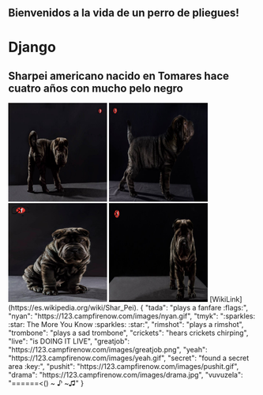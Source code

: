 ## Bienvenidos a la vida de un perro de pliegues!
# **Django**
## Sharpei americano nacido en Tomares hace cuatro años con mucho pelo negro
<img src="django1.jpg" alt="texto 2" width="200" height="200">
<img src="django2.jpg" alt="texto 2" width="200" height="200">
<img src="django3.jpg" alt="texto 2" width="200" height="200">
<img src="django4.jpg" alt="texto 2" width="200" height="200">
[WikiLink](https://es.wikipedia.org/wiki/Shar_Pei).
{
  "tada": "plays a fanfare :flags:",
  "nyan": "https://123.campfirenow.com/images/nyan.gif",
  "tmyk": ":sparkles: :star: The More You Know :sparkles: :star:",
  "rimshot": "plays a rimshot",
  "trombone": "plays a sad trombone",
  "crickets": "hears crickets chirping",
  "live": "is DOING IT LIVE",
  "greatjob": "https://123.campfirenow.com/images/greatjob.png",
  "yeah": "https://123.campfirenow.com/images/yeah.gif",
  "secret": "found a secret area :key:",
  "pushit": "https://123.campfirenow.com/images/pushit.gif",
  "drama": "https://123.campfirenow.com/images/drama.jpg",
  "vuvuzela": "======<() ~ ♪ ~♫"
}
